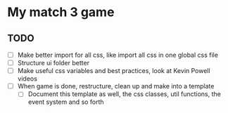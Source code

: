 # My match 3 game

## TODO

-   [ ] Make better import for all css, like import all css in one global css file
-   [ ] Structure ui folder better
-   [ ] Make useful css variables and best practices, look at Kevin Powell videos
-   [ ] When game is done, restructure, clean up and make into a template
    -   [ ] Document this template as well, the css classes, util functions, the event system and so forth
